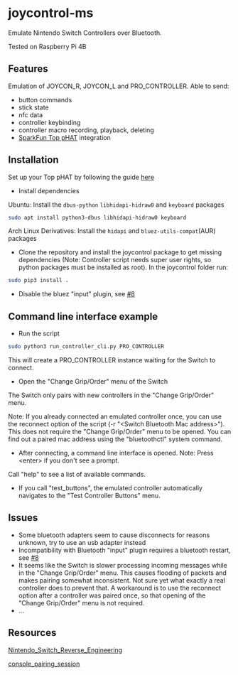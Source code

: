 # joycontrol-ms
Emulate Nintendo Switch Controllers over Bluetooth.

Tested on Raspberry Pi 4B

## Features
Emulation of JOYCON_R, JOYCON_L and PRO_CONTROLLER. Able to send:
- button commands
- stick state
- nfc data
- controller keybinding
- controller macro recording, playback, deleting
- [SparkFun Top pHAT](https://www.sparkfun.com/products/16301?_ga=2.239021640.918075716.1594175635-1216658051.1509937706) integration

## Installation
Set up your Top pHAT by following the guide [here](https://learn.sparkfun.com/tutorials/sparkfun-top-phat-hookup-guide?_ga=2.239584971.918075716.1594175635-1216658051.1509937706)
- Install dependencies

Ubuntu: Install the `dbus-python` `libhidapi-hidraw0` and `keyboard` packages
```bash
sudo apt install python3-dbus libhidapi-hidraw0 keyboard
```

Arch Linux Derivatives: Install the `hidapi` and `bluez-utils-compat`(AUR) packages


- Clone the repository and install the joycontrol package to get missing dependencies (Note: Controller script needs super user rights, so python packages must be installed as root). In the joycontrol folder run:
```bash
sudo pip3 install .
```
- Disable the bluez "input" plugin, see [#8](https://github.com/mart1nro/joycontrol/issues/8)

## Command line interface example
- Run the script
```bash
sudo python3 run_controller_cli.py PRO_CONTROLLER
```
This will create a PRO_CONTROLLER instance waiting for the Switch to connect.

- Open the "Change Grip/Order" menu of the Switch

The Switch only pairs with new controllers in the "Change Grip/Order" menu.

Note: If you already connected an emulated controller once, you can use the reconnect option of the script (-r "\<Switch Bluetooth Mac address>").
This does not require the "Change Grip/Order" menu to be opened. You can find out a paired mac address using the "bluetoothctl" system command.

- After connecting, a command line interface is opened. Note: Press \<enter> if you don't see a prompt.

Call "help" to see a list of available commands.

- If you call "test_buttons", the emulated controller automatically navigates to the "Test Controller Buttons" menu. 


## Issues
- Some bluetooth adapters seem to cause disconnects for reasons unknown, try to use an usb adapter instead 
- Incompatibility with Bluetooth "input" plugin requires a bluetooth restart, see [#8](https://github.com/mart1nro/joycontrol/issues/8)
- It seems like the Switch is slower processing incoming messages while in the "Change Grip/Order" menu.
  This causes flooding of packets and makes pairing somewhat inconsistent.
  Not sure yet what exactly a real controller does to prevent that.
  A workaround is to use the reconnect option after a controller was paired once, so that
  opening of the "Change Grip/Order" menu is not required.
- ...


## Resources

[Nintendo_Switch_Reverse_Engineering](https://github.com/dekuNukem/Nintendo_Switch_Reverse_Engineering)

[console_pairing_session](https://github.com/timmeh87/switchnotes/blob/master/console_pairing_session)
